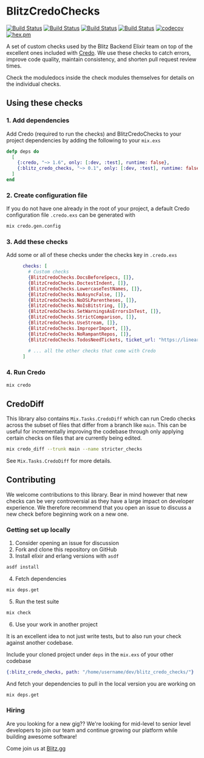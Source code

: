 # BlitzCredoChecks

[![Build Status](https://github.com/theblitzapp/blitz_credo_checks/workflows/Coveralls/badge.svg)](https://github.com/theblitzapp/blitz_credo_checks) [![Build Status](https://github.com/theblitzapp/blitz_credo_checks/workflows/Dialyzer/badge.svg)](https://github.com/theblitzapp/blitz_credo_checks) [![Build Status](https://github.com/theblitzapp/blitz_credo_checks/workflows/Credo/badge.svg)](https://github.com/theblitzapp/blitz_credo_checks)  [![Build Status](https://github.com/theblitzapp/blitz_credo_checks/workflows/Doctor/badge.svg)](https://github.com/theblitzapp/blitz_credo_checks) [![codecov](https://codecov.io/gh/theblitzapp/blitz_credo_checks/branch/main/graph/badge.svg?token=pUANTwdjLw)](https://codecov.io/gh/theblitzapp/blitz_credo_checks) [![hex.pm](http://img.shields.io/hexpm/v/blitz_credo_checks.svg?style=flat)](https://hex.pm/packages/blitz_credo_checks)

A set of custom checks used by the Blitz Backend Elixir team on top of the excellent ones included with [Credo](https://github.com/rrrene/credo). We use these checks to catch errors, improve code quality, maintain consistency, and shorten pull request review times.

Check the moduledocs inside the check modules themselves for details on the individual checks.

## Using these checks

### 1. Add dependencies

Add Credo (required to run the checks) and BlitzCredoChecks to your project dependencies by adding the following to your `mix.exs`

```elixir
defp deps do
  [
    {:credo, "~> 1.6", only: [:dev, :test], runtime: false},
    {:blitz_credo_checks, "~> 0.1", only: [:dev, :test], runtime: false}
  ]
end
```

### 2. Create configuration file

If you do not have one already in the root of your project, a default Credo configuration file `.credo.exs` can be generated with

```bash
mix credo.gen.config
```

### 3. Add these checks

Add some or all of these checks under the checks key in `.credo.exs`

```elixir
      checks: [
        # Custom checks
        {BlitzCredoChecks.DocsBeforeSpecs, []},
        {BlitzCredoChecks.DoctestIndent, []},
        {BlitzCredoChecks.LowercaseTestNames, []},
        {BlitzCredoChecks.NoAsyncFalse, []},
        {BlitzCredoChecks.NoDSLParentheses, []},
        {BlitzCredoChecks.NoIsBitstring, []},
        {BlitzCredoChecks.SetWarningsAsErrorsInTest, []},
        {BlitzCredoChecks.StrictComparison, []},
        {BlitzCredoChecks.UseStream, []},
        {BlitzCredoChecks.ImproperImport, []}, 
        {BlitzCredoChecks.NoRampantRepos, []},
        {BlitzCredoChecks.TodosNeedTickets, ticket_url: "https://linear.app/company/issue/"},
        
        # ... all the other checks that come with Credo
      ]
```

### 4. Run Credo

```bash
mix credo
```

## CredoDiff

This library also contains `Mix.Tasks.CredoDiff` which can run Credo checks across the subset of files that differ from a branch like `main`. This can be useful for incrementally improving the codebase through only applying certain checks on files that are currently being edited.

```bash
mix credo_diff --trunk main --name stricter_checks
```

See `Mix.Tasks.CredoDiff` for more details.

## Contributing

We welcome contributions to this library. Bear in mind however that new checks can be very controversial as they have a large impact on developer experience. We therefore recommend that you open an issue to discuss a new check before beginning work on a new one.

### Getting set up locally

1. Consider opening an issue for discussion
2. Fork and clone this repository on GitHub
3. Install elixir and erlang versions with `asdf`

```bash
asdf install
```

4. Fetch dependencies

```bash
mix deps.get
```

5. Run the test suite

```bash
mix check
```

6. Use your work in another project

It is an excellent idea to not just write tests, but to also run your check against another codebase.

Include your cloned project under `deps` in the `mix.exs` of your other codebase

```elixir
{:blitz_credo_checks, path: "/home/username/dev/blitz_credo_checks/"}
```

And fetch your dependencies to pull in the local version you are working on

```bash
mix deps.get
```

### Hiring

Are you looking for a new gig?? We're looking for mid-level to senior level developers to join our team and continue growing our platform while building awesome software!

Come join us at [Blitz.gg](https://blitz.gg/careers)
